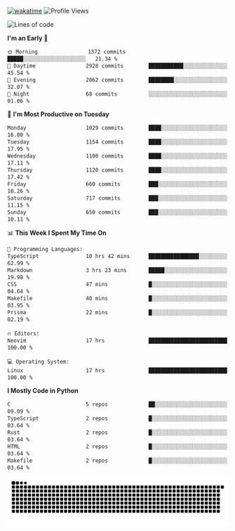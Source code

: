 [![wakatime](https://wakatime.com/badge/user/b920b284-3cde-4cd4-b72e-f7f22d050b16.svg)](https://wakatime.com/@b920b284-3cde-4cd4-b72e-f7f22d050b16)
![Profile Views](http://img.shields.io/badge/Profile%20Views-4586-blue)
<!--START_SECTION:waka-->
![Lines of code](https://img.shields.io/badge/From%20Hello%20World%20I%27ve%20Written-5.3%20million%20lines%20of%20code-blue)

**I'm an Early 🐤** 

```text
🌞 Morning                1372 commits        █████░░░░░░░░░░░░░░░░░░░░   21.34 % 
🌆 Daytime                2928 commits        ███████████░░░░░░░░░░░░░░   45.54 % 
🌃 Evening                2062 commits        ████████░░░░░░░░░░░░░░░░░   32.07 % 
🌙 Night                  68 commits          ░░░░░░░░░░░░░░░░░░░░░░░░░   01.06 % 
```
📅 **I'm Most Productive on Tuesday** 

```text
Monday                   1029 commits        ████░░░░░░░░░░░░░░░░░░░░░   16.00 % 
Tuesday                  1154 commits        ████░░░░░░░░░░░░░░░░░░░░░   17.95 % 
Wednesday                1100 commits        ████░░░░░░░░░░░░░░░░░░░░░   17.11 % 
Thursday                 1120 commits        ████░░░░░░░░░░░░░░░░░░░░░   17.42 % 
Friday                   660 commits         ███░░░░░░░░░░░░░░░░░░░░░░   10.26 % 
Saturday                 717 commits         ███░░░░░░░░░░░░░░░░░░░░░░   11.15 % 
Sunday                   650 commits         ███░░░░░░░░░░░░░░░░░░░░░░   10.11 % 
```


📊 **This Week I Spent My Time On** 

```text
💬 Programming Languages: 
TypeScript               10 hrs 42 mins      ████████████████░░░░░░░░░   62.99 % 
Markdown                 3 hrs 23 mins       █████░░░░░░░░░░░░░░░░░░░░   19.98 % 
CSS                      47 mins             █░░░░░░░░░░░░░░░░░░░░░░░░   04.64 % 
Makefile                 40 mins             █░░░░░░░░░░░░░░░░░░░░░░░░   03.95 % 
Prisma                   22 mins             █░░░░░░░░░░░░░░░░░░░░░░░░   02.19 % 

🔥 Editors: 
Neovim                   17 hrs              █████████████████████████   100.00 % 

💻 Operating System: 
Linux                    17 hrs              █████████████████████████   100.00 % 
```

**I Mostly Code in Python** 

```text
C                        5 repos             ██░░░░░░░░░░░░░░░░░░░░░░░   09.09 % 
TypeScript               2 repos             █░░░░░░░░░░░░░░░░░░░░░░░░   03.64 % 
Rust                     2 repos             █░░░░░░░░░░░░░░░░░░░░░░░░   03.64 % 
HTML                     2 repos             █░░░░░░░░░░░░░░░░░░░░░░░░   03.64 % 
Makefile                 2 repos             █░░░░░░░░░░░░░░░░░░░░░░░░   03.64 % 
```




<!--END_SECTION:waka-->
![Snake animation](https://raw.githubusercontent.com/timmypidashev/timmypidashev/main/commits.svg)
